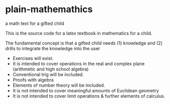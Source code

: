 # plain-mathemathics
a math text for a gifted child

This is the source code for a latex textbook in mathematics for a child. 

The fundamental concept is that a gifted child needs (1) knowledge and (2) drills to integrate the knowledge into the user

- Exercises will exist.
- It is intended to cover operations in the real and complex plane (arithmetic and high school algebra)
- Conventional trig will be included.
- Proofs with algebra
- Elements of number theory will be included.
- It is not intended to cover meaningful amounts of Euclidean geometry
- It is not intended to cover limit operations & further elements of calculus.
